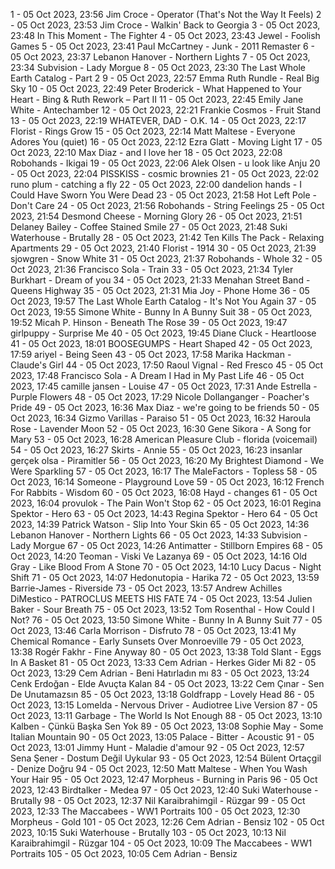 1 - 05 Oct 2023, 23:56	Jim Croce - Operator (That's Not the Way It Feels)
2 - 05 Oct 2023, 23:53	Jim Croce - Walkin' Back to Georgia
3 - 05 Oct 2023, 23:48	In This Moment - The Fighter
4 - 05 Oct 2023, 23:43	Jewel - Foolish Games
5 - 05 Oct 2023, 23:41	Paul McCartney - Junk - 2011 Remaster
6 - 05 Oct 2023, 23:37	Lebanon Hanover - Northern Lights
7 - 05 Oct 2023, 23:34	Subvision - Lady Morgue
8 - 05 Oct 2023, 23:30	The Last Whole Earth Catalog - Part 2
9 - 05 Oct 2023, 22:57	Emma Ruth Rundle - Real Big Sky
10 - 05 Oct 2023, 22:49	Peter Broderick - What Happened to Your Heart - Bing & Ruth Rework – Part II
11 - 05 Oct 2023, 22:45	Emily Jane White - Antechamber
12 - 05 Oct 2023, 22:21	Frankie Cosmos - Fruit Stand
13 - 05 Oct 2023, 22:19	WHATEVER, DAD - O.K.
14 - 05 Oct 2023, 22:17	Florist - Rings Grow
15 - 05 Oct 2023, 22:14	Matt Maltese - Everyone Adores You (quiet)
16 - 05 Oct 2023, 22:12	Ezra Glatt - Moving Light
17 - 05 Oct 2023, 22:10	Max Diaz - and I love her
18 - 05 Oct 2023, 22:08	Robohands - Ikigai
19 - 05 Oct 2023, 22:06	Alek Olsen - u look like Anju
20 - 05 Oct 2023, 22:04	PISSKISS - cosmic brownies
21 - 05 Oct 2023, 22:02	runo plum - catching a fly
22 - 05 Oct 2023, 22:00	dandelion hands - I Could Have Sworn You Were Dead
23 - 05 Oct 2023, 21:58	Hot Left Pole - Don't Care
24 - 05 Oct 2023, 21:56	Robohands - String Feelings
25 - 05 Oct 2023, 21:54	Desmond Cheese - Morning Glory
26 - 05 Oct 2023, 21:51	Delaney Bailey - Coffee Stained Smile
27 - 05 Oct 2023, 21:48	Suki Waterhouse - Brutally
28 - 05 Oct 2023, 21:42	Ten Kills The Pack - Relaxing Apartments
29 - 05 Oct 2023, 21:40	Florist - 1914
30 - 05 Oct 2023, 21:39	sjowgren - Snow White
31 - 05 Oct 2023, 21:37	Robohands - Whole
32 - 05 Oct 2023, 21:36	Francisco Sola - Train
33 - 05 Oct 2023, 21:34	Tyler Burkhart - Dream of you
34 - 05 Oct 2023, 21:33	Menahan Street Band - Queens Highway
35 - 05 Oct 2023, 21:31	Mia Joy - Phone Home
36 - 05 Oct 2023, 19:57	The Last Whole Earth Catalog - It's Not You Again
37 - 05 Oct 2023, 19:55	Simone White - Bunny In A Bunny Suit
38 - 05 Oct 2023, 19:52	Micah P. Hinson - Beneath The Rose
39 - 05 Oct 2023, 19:47	girlpuppy - Surprise Me
40 - 05 Oct 2023, 19:45	Diane Cluck - Heartloose
41 - 05 Oct 2023, 18:01	BOOSEGUMPS - Heart Shaped
42 - 05 Oct 2023, 17:59	ariyel - Being Seen
43 - 05 Oct 2023, 17:58	Marika Hackman - Claude's Girl
44 - 05 Oct 2023, 17:50	Raoul Vignal - Red Fresco
45 - 05 Oct 2023, 17:48	Francisco Sola - A Dream I Had in My Past Life
46 - 05 Oct 2023, 17:45	camille jansen - Louise
47 - 05 Oct 2023, 17:31	Ande Estrella - Purple Flowers
48 - 05 Oct 2023, 17:29	Nicole Dollanganger - Poacher's Pride
49 - 05 Oct 2023, 16:36	Max Diaz - we're going to be friends
50 - 05 Oct 2023, 16:34	Gizmo Varillas - Paraiso
51 - 05 Oct 2023, 16:32	Haroula Rose - Lavender Moon
52 - 05 Oct 2023, 16:30	Gene Sikora - A Song for Mary
53 - 05 Oct 2023, 16:28	American Pleasure Club - florida (voicemail)
54 - 05 Oct 2023, 16:27	Skirts - Annie
55 - 05 Oct 2023, 16:23	insanlar gerçek olsa - Piramitler
56 - 05 Oct 2023, 16:20	My Brightest Diamond - We Were Sparkling
57 - 05 Oct 2023, 16:17	The MaleFactors - Topless
58 - 05 Oct 2023, 16:14	Someone - Playground Love
59 - 05 Oct 2023, 16:12	French For Rabbits - Wisdom
60 - 05 Oct 2023, 16:08	Hayd - changes
61 - 05 Oct 2023, 16:04	provulok - The Pain Won't Stop
62 - 05 Oct 2023, 16:01	Regina Spektor - Hero
63 - 05 Oct 2023, 14:43	Regina Spektor - Hero
64 - 05 Oct 2023, 14:39	Patrick Watson - Slip Into Your Skin
65 - 05 Oct 2023, 14:36	Lebanon Hanover - Northern Lights
66 - 05 Oct 2023, 14:33	Subvision - Lady Morgue
67 - 05 Oct 2023, 14:26	Antimatter - Stillborn Empires
68 - 05 Oct 2023, 14:20	Teoman - Viski Ve Lazanya
69 - 05 Oct 2023, 14:16	Old Gray - Like Blood From A Stone
70 - 05 Oct 2023, 14:10	Lucy Dacus - Night Shift
71 - 05 Oct 2023, 14:07	Hedonutopia - Harika
72 - 05 Oct 2023, 13:59	Barrie-James - Riverside
73 - 05 Oct 2023, 13:57	Andrew Achilles DiMestico - PATROCLUS MEETS HIS FATE
74 - 05 Oct 2023, 13:54	Julien Baker - Sour Breath
75 - 05 Oct 2023, 13:52	Tom Rosenthal - How Could I Not?
76 - 05 Oct 2023, 13:50	Simone White - Bunny In A Bunny Suit
77 - 05 Oct 2023, 13:46	Carla Morrison - Disfruto
78 - 05 Oct 2023, 13:41	My Chemical Romance - Early Sunsets Over Monroeville
79 - 05 Oct 2023, 13:38	Rogér Fakhr - Fine Anyway
80 - 05 Oct 2023, 13:38	Told Slant - Eggs In A Basket
81 - 05 Oct 2023, 13:33	Cem Adrian - Herkes Gider Mi
82 - 05 Oct 2023, 13:29	Cem Adrian - Beni Hatırladın mı
83 - 05 Oct 2023, 13:24	Cenk Erdoğan - Elde Avuçta Kalan
84 - 05 Oct 2023, 13:22	Cem Çınar - Sen De Unutamazsın
85 - 05 Oct 2023, 13:18	Goldfrapp - Lovely Head
86 - 05 Oct 2023, 13:15	Lomelda - Nervous Driver - Audiotree Live Version
87 - 05 Oct 2023, 13:11	Garbage - The World Is Not Enough
88 - 05 Oct 2023, 13:10	Kalben - Çünkü Başka Sen Yok
89 - 05 Oct 2023, 13:08	Sophie May - Some Italian Mountain
90 - 05 Oct 2023, 13:05	Palace - Bitter - Acoustic
91 - 05 Oct 2023, 13:01	Jimmy Hunt - Maladie d'amour
92 - 05 Oct 2023, 12:57	Sena Şener - Dostum Değil Uykular
93 - 05 Oct 2023, 12:54	Bülent Ortaçgil - Denize Doğru
94 - 05 Oct 2023, 12:50	Matt Maltese - When You Wash Your Hair
95 - 05 Oct 2023, 12:47	Morpheus - Burning in Paris
96 - 05 Oct 2023, 12:43	Birdtalker - Medea
97 - 05 Oct 2023, 12:40	Suki Waterhouse - Brutally
98 - 05 Oct 2023, 12:37	Nil Karaibrahimgil - Rüzgar
99 - 05 Oct 2023, 12:33	The Maccabees - WW1 Portraits
100 - 05 Oct 2023, 12:30	Morpheus - Gold
101 - 05 Oct 2023, 12:26	Cem Adrian - Bensiz
102 - 05 Oct 2023, 10:15	Suki Waterhouse - Brutally
103 - 05 Oct 2023, 10:13	Nil Karaibrahimgil - Rüzgar
104 - 05 Oct 2023, 10:09	The Maccabees - WW1 Portraits
105 - 05 Oct 2023, 10:05	Cem Adrian - Bensiz
